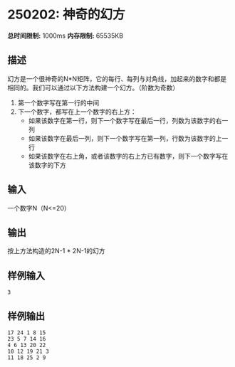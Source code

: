 # 250202: 神奇的幻方

**总时间限制:** 1000ms    **内存限制:** 65535KB

## 描述

幻方是一个很神奇的N*N矩阵，它的每行、每列与对角线，加起来的数字和都是相同的。我们可以通过以下方法构建一个幻方。（阶数为奇数）

1. 第一个数字写在第一行的中间
2. 下一个数字，都写在上一个数字的右上方：
   - 如果该数字在第一行，则下一个数字写在最后一行，列数为该数字的右一列
   - 如果该数字在最后一列，则下一个数字写在第一列，行数为该数字的上一行
   - 如果该数字在右上角，或者该数字的右上方已有数字，则下一个数字写在该数字的下方

## 输入

一个数字N（N<=20）

## 输出

按上方法构造的2N-1 * 2N-1的幻方

## 样例输入
```
3
```

## 样例输出
```
17 24 1 8 15
23 5 7 14 16
4 6 13 20 22
10 12 19 21 3
11 18 25 2 9
```
